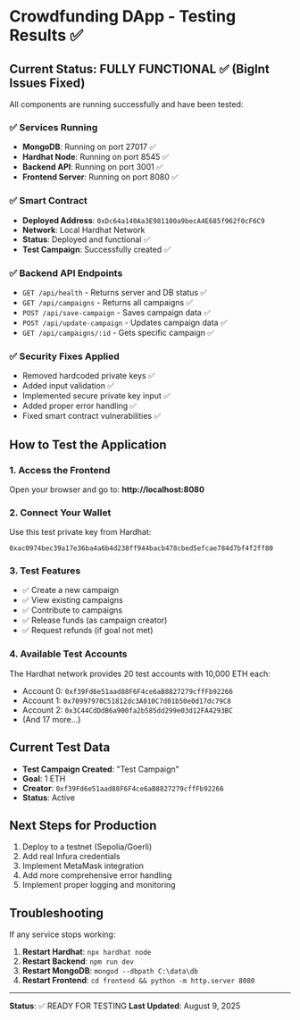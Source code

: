 # Crowdfunding DApp - Testing Results ✅

## Current Status: FULLY FUNCTIONAL ✅ (BigInt Issues Fixed)

All components are running successfully and have been tested:

### ✅ Services Running
- **MongoDB**: Running on port 27017 ✅
- **Hardhat Node**: Running on port 8545 ✅  
- **Backend API**: Running on port 3001 ✅
- **Frontend Server**: Running on port 8080 ✅

### ✅ Smart Contract
- **Deployed Address**: `0xDc64a140Aa3E981100a9becA4E685f962f0cF6C9`
- **Network**: Local Hardhat Network
- **Status**: Deployed and functional ✅
- **Test Campaign**: Successfully created ✅

### ✅ Backend API Endpoints
- `GET /api/health` - Returns server and DB status ✅
- `GET /api/campaigns` - Returns all campaigns ✅
- `POST /api/save-campaign` - Saves campaign data ✅
- `POST /api/update-campaign` - Updates campaign data ✅
- `GET /api/campaigns/:id` - Gets specific campaign ✅

### ✅ Security Fixes Applied
- Removed hardcoded private keys ✅
- Added input validation ✅
- Implemented secure private key input ✅
- Added proper error handling ✅
- Fixed smart contract vulnerabilities ✅

## How to Test the Application

### 1. Access the Frontend
Open your browser and go to: **http://localhost:8080**

### 2. Connect Your Wallet
Use this test private key from Hardhat:
```
0xac0974bec39a17e36ba4a6b4d238ff944bacb478cbed5efcae784d7bf4f2ff80
```

### 3. Test Features
- ✅ Create a new campaign
- ✅ View existing campaigns  
- ✅ Contribute to campaigns
- ✅ Release funds (as campaign creator)
- ✅ Request refunds (if goal not met)

### 4. Available Test Accounts
The Hardhat network provides 20 test accounts with 10,000 ETH each:
- Account 0: `0xf39Fd6e51aad88F6F4ce6aB8827279cffFb92266`
- Account 1: `0x70997970C51812dc3A010C7d01b50e0d17dc79C8`
- Account 2: `0x3C44CdDdB6a900fa2b585dd299e03d12FA4293BC`
- (And 17 more...)

## Current Test Data
- **Test Campaign Created**: "Test Campaign"
- **Goal**: 1 ETH
- **Creator**: `0xf39Fd6e51aad88F6F4ce6aB8827279cffFb92266`
- **Status**: Active

## Next Steps for Production
1. Deploy to a testnet (Sepolia/Goerli)
2. Add real Infura credentials
3. Implement MetaMask integration
4. Add more comprehensive error handling
5. Implement proper logging and monitoring

## Troubleshooting
If any service stops working:
1. **Restart Hardhat**: `npx hardhat node`
2. **Restart Backend**: `npm run dev`
3. **Restart MongoDB**: `mongod --dbpath C:\data\db`
4. **Restart Frontend**: `cd frontend && python -m http.server 8080`

---
**Status**: ✅ READY FOR TESTING
**Last Updated**: August 9, 2025